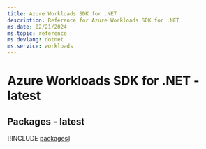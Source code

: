 ```yaml
---
title: Azure Workloads SDK for .NET
description: Reference for Azure Workloads SDK for .NET
ms.date: 02/21/2024
ms.topic: reference
ms.devlang: dotnet
ms.service: workloads
---
```

# Azure Workloads SDK for .NET - latest
## Packages - latest
[!INCLUDE [packages](workloads-index.md)]